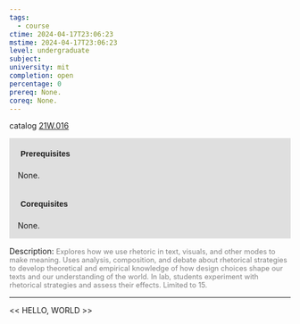 ```yaml
---
tags:
  - course
ctime: 2024-04-17T23:06:23
mstime: 2024-04-17T23:06:23
level: undergraduate
subject: 
university: mit
completion: open
percentage: 0
prereq: None.
coreq: None.
---
```


catalog [21W.016](http://student.mit.edu/catalog/m21Wa.html#21W.016)

<span style="display: block; padding: 15px; background-color: rgb(100, 100, 100, 0.2);"><font id="m_prereq2647_0" style="display: block; font-family: Arial, sans-serif; font-weight: bold; padding: 5px">Prerequisites</font><br><span id="prereq2647_0">None.</span></span>
<span style="display: block; padding: 15px; background-color: rgb(100, 100, 100, 0.2);"><font id="m_coreq2647_0" style="display: block; font-family: Arial, sans-serif; font-weight: bold; padding: 5px">Corequisites</font><br><span id="coreq2647_0">None.</span></span>

<font style="">Description:</font>
<font style="color: grey; font-size: 0.8rem;">Explores how we use rhetoric in text, visuals, and other modes to make meaning. Uses analysis, composition, and debate about rhetorical strategies to develop theoretical and empirical knowledge of how design choices shape our texts and our understanding of the world. In lab, students experiment with rhetorical strategies and assess their effects. Limited to 15.</font>



---

<< HELLO, WORLD >>

